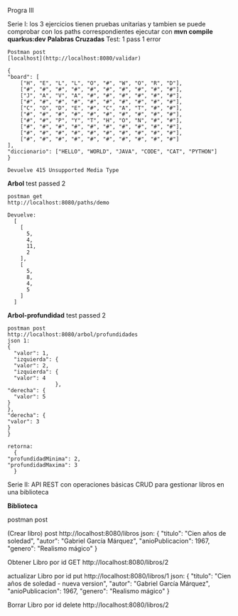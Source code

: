 Progra III 

Serie I: los 3 ejercicios tienen pruebas unitarias y tambien se puede comprobar con los paths correspondientes 
ejecutar con **mvn compile quarkus:dev**
  **Palabras Cruzadas**
    Test: 1 pass 1 error

    Postman post
    [localhost](http://localhost:8080/validar)

    {
    "board": [
        ["H", "E", "L", "L", "O", "#", "W", "O", "R", "D"],
        ["#", "#", "#", "#", "#", "#", "#", "#", "#", "#"],
        ["J", "A", "V", "A", "#", "#", "#", "#", "#", "#"],
        ["#", "#", "#", "#", "#", "#", "#", "#", "#", "#"],
        ["C", "O", "D", "E", "#", "C", "A", "T", "#", "#"],
        ["#", "#", "#", "#", "#", "#", "#", "#", "#", "#"],
        ["#", "#", "P", "Y", "T", "H", "O", "N", "#", "#"],
        ["#", "#", "#", "#", "#", "#", "#", "#", "#", "#"],
        ["#", "#", "#", "#", "#", "#", "#", "#", "#", "#"],
        ["#", "#", "#", "#", "#", "#", "#", "#", "#", "#"]
    ],
    "diccionario": ["HELLO", "WORLD", "JAVA", "CODE", "CAT", "PYTHON"]
    }

    Devuelve 415 Unsupported Media Type

  **Arbol**
    test passed 2

    postman get
    http://localhost:8080/paths/demo

    Devuelve:
      [
        [
          5,
          4,
          11,
          2
        ],
        [
          5,
          8,
          4,
          5
        ]
      ]

  **Arbol-profundidad**
    test passed 2

    postman post
    http://localhost:8080/arbol/profundidades
    json 1:
    {
      "valor": 1,
      "izquierda": {
      "valor": 2,
      "izquierda": {
      "valor": 4
                   },
    "derecha": {
      "valor": 5
    }
    },
    "derecha": {
    "valor": 3
    }
    }

    retorna:
      {
    "profundidadMinima": 2,
    "profundidadMaxima": 3
      }

Serie II:
API REST con operaciones básicas CRUD para gestionar libros en una biblioteca

  **Biblioteca**

  postman post 
  
  (Crear libro) post
  http://localhost:8080/libros
  json: 
    {
      "titulo": "Cien años de soledad",
      "autor": "Gabriel García Márquez",
      "anioPublicacion": 1967,
      "genero": "Realismo mágico"
    }
    
  Obtener Libro por id GET
  http://localhost:8080/libros/2

  actualizar Libro por id put
  http://localhost:8080/libros/1
  json:
    {
      "titulo": "Cien años de soledad - nueva version",
      "autor": "Gabriel García Márquez",
      "anioPublicacion": 1967,
      "genero": "Realismo mágico"
    }

   Borrar Libro por id delete
   http://localhost:8080/libros/2
   
